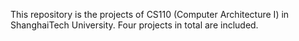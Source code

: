 This repository is the projects of CS110 (Computer Architecture I) in ShanghaiTech University.
Four projects in total are included.
